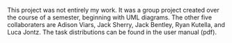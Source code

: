 This project was not entirely my work. It was a group project created over the course of a semester, beginning with UML diagrams.
The other five collaboraters are Adison Viars, Jack Sherry, Jack Bentley, Ryan Kutella, and Luca Jontz.
The task distributions can be found in the user manual (pdf).
